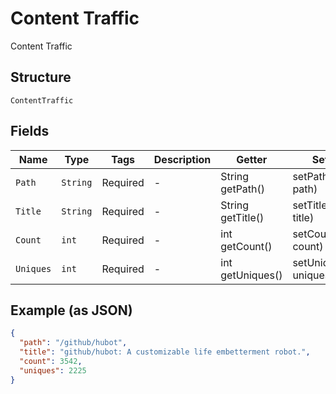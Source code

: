 
# Content Traffic

Content Traffic

## Structure

`ContentTraffic`

## Fields

| Name | Type | Tags | Description | Getter | Setter |
|  --- | --- | --- | --- | --- | --- |
| `Path` | `String` | Required | - | String getPath() | setPath(String path) |
| `Title` | `String` | Required | - | String getTitle() | setTitle(String title) |
| `Count` | `int` | Required | - | int getCount() | setCount(int count) |
| `Uniques` | `int` | Required | - | int getUniques() | setUniques(int uniques) |

## Example (as JSON)

```json
{
  "path": "/github/hubot",
  "title": "github/hubot: A customizable life embetterment robot.",
  "count": 3542,
  "uniques": 2225
}
```

